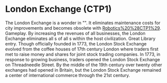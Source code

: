 # London Exchange (CTP1)

The London Exchange is a wonder in "". It eliminates maintenance costs for city improvements and becomes obsolete with [Robotics%20%28CTP1%29](Robotics).
Gameplay.
By increasing the revenues of all businesses, the London Exchange eliminates all s of all s within the host civilization.
Great Library entry.
Though officially founded in 1773, the London Stock Exchange evolved from the coffee houses of 17th century London where traders first met to raise money and shares for joint stock trading companies. In 1773, in response to growing business, traders opened the London Stock Exchange on Threadneedle Street. By the middle of the 19th century over twenty other exchanges had opened in Britain, but the London Stock Exchange remained a center of international commerce through the 21st century.